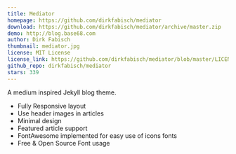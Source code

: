 ```yaml
---
title: Mediator
homepage: https://github.com/dirkfabisch/mediator
download: https://github.com/dirkfabisch/mediator/archive/master.zip
demo: http://blog.base68.com
author: Dirk Fabisch
thumbnail: mediator.jpg
license: MIT License
license_link: https://github.com/dirkfabisch/mediator/blob/master/LICENCE
github_repo: dirkfabisch/mediator
stars: 339
---
```


A medium inspired Jekyll blog theme.

* Fully Responsive layout
* Use header images in articles
* Minimal design
* Featured article support
* FontAwesome implemented for easy use of icons fonts
* Free & Open Source Font usage
